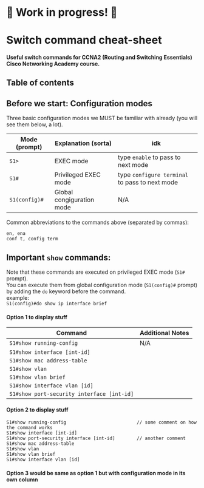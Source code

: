 # :construction: Work in progress! :construction:

# Switch command cheat-sheet
#### Useful switch commands for CCNA2 (Routing and Switching Essentials) Cisco Networking Academy course.

## Table of contents


## Before we start: Configuration modes
Three basic configuration modes we MUST be familiar with already (you will see them below, a lot).  

Mode (prompt)|Explanation (sorta)|idk
---|---|---
``S1>``|EXEC mode|type ``enable`` to pass to next mode
``S1#``|Privileged EXEC mode|type ``configure terminal`` to pass to next mode
``S1(config)#``|Global congiguration mode|N/A

Common abbreviations to the commands above (separated by commas):
```
en, ena
conf t, config term
```


## Important ``show`` commands:
Note that these commands are executed on privileged EXEC mode (``S1#`` prompt).  
You can execute them from global configuration mode (``S1(config)#`` prompt) by adding the ``do`` keyword before the command.  
example:  
``S1(config)#do show ip interface brief``  

#### Option 1 to display stuff
Command|Additional Notes
---|---
``S1#show running-config``|N/A
``S1#show interface [int-id]``|
``S1#show mac address-table``|
``S1#show vlan``|
``S1#show vlan brief``|
``S1#show interface vlan [id]``|
``S1#show port-security interface [int-id]``|

#### Option 2 to display stuff
```
S1#show running-config                          // some comment on how the command works
S1#show interface [int-id]
S1#show port-security interface [int-id]        // another comment
S1#show mac address-table
S1#show vlan
S1#show vlan brief
S1#show interface vlan [id]
```

#### Option 3 would be same as option 1 but with configuration mode in its own column
